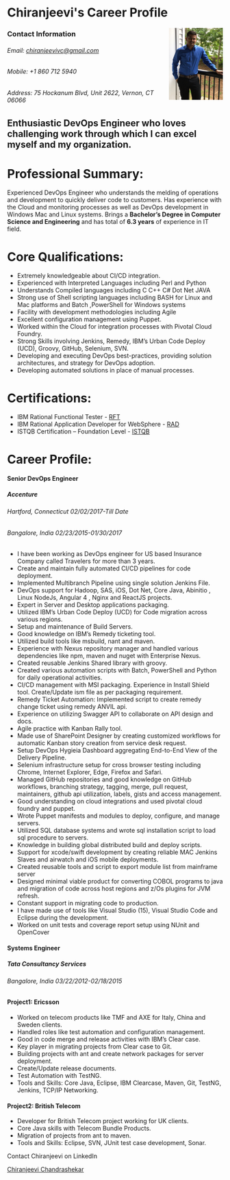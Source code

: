 # Chiranjeevi's Career Profile
<img src="resume/githubprofile.png" align="right" width="25%" height="25%" />

### Contact Information
###### Email:  	chiranjeevivc@gmail.com 
###### Mobile:   +1 860 712 5940
###### Address: 75 Hockanum Blvd, Unit 2622, Vernon, CT 06066      	                                                             			 

## Enthusiastic DevOps Engineer who loves challenging work through which I can excel myself and my organization.

# Professional Summary:
Experienced DevOps Engineer who understands the melding of operations and development to quickly deliver code to customers. Has experience with the Cloud and monitoring processes as well as DevOps development in Windows Mac and Linux systems. Brings a **Bachelor’s Degree in Computer Science and Engineering** and has total of **6.3 years** of experience in IT field.

# Core Qualifications:
- Extremely knowledgeable about CI/CD integration.
- Experienced with Interpreted Languages including Perl and Python
- Understands Compiled languages including C C++ C# Dot Net JAVA
- Strong use of Shell scripting languages including BASH for Linux and Mac platforms and Batch ,PowerShell for Windows systems
- Facility with development methodologies including Agile
- Excellent configuration management using Puppet.
- Worked within the Cloud for integration processes with Pivotal Cloud Foundry.
- Strong Skills involving Jenkins, Remedy, IBM’s Urban Code Deploy (UCD), Groovy, GitHub, Selenium, SVN.
- Developing and executing DevOps best-practices, providing solution architectures, and strategy for DevOps adoption.
- Developing automated solutions in place of manual processes.

# Certifications:
- IBM Rational Functional Tester - [RFT](https://github.com/chiranjeevivc/careerprofile/blob/master/resume/IBM_RFT.pdf)
- IBM Rational Application Developer for WebSphere - [RAD](https://github.com/chiranjeevivc/careerprofile/blob/master/resume/IBM_RAD.pdf)
- ISTQB Certification – Foundation Level - [ISTQB](https://github.com/chiranjeevivc/careerprofile/blob/master/resume/ISTQB.jpg)

# Career Profile:
#### Senior DevOps Engineer							          
##### Accenture 
###### Hartford, Connecticut 							                                                                      02/02/2017-Till Date
###### Bangalore, India 				                                                                			          02/23/2015-01/30/2017

- I have been working as DevOps engineer for US based Insurance Company called Travelers for more than 3 years.
- Create and maintain fully automated CI/CD pipelines for code deployment.
- Implemented Multibranch Pipeline using single solution Jenkins File.
- DevOps support for Hadoop, SAS, iOS, Dot Net, Core Java, Abinitio , Linux NodeJs, Angular 4 , Nginx and ReactJS projects.
- Expert in Server and Desktop applications packaging.
- Utilized IBM’s Urban Code Deploy (UCD) for Code migration across various regions.
- Setup and maintenance of Build Servers.
- Good knowledge on IBM’s Remedy ticketing tool.
- Utilized build tools like msbuild, nant and maven.
- Experience with Nexus repository manager and handled various dependencies like npm, maven and nuget with Enterprise Nexus.
- Created reusable Jenkins Shared library with groovy.
- Created various automation scripts with Batch, PowerShell and Python for daily operational activities.
- CI/CD management with MSI packaging. Experience in Install Shield tool. Create/Update ism file as per packaging requirement.
- Remedy Ticket Automation: Implemented script to create remedy change ticket using remedy ANVIL api.
- Experience on utilizing Swagger API to collaborate on API design and docs.
- Agile practice with Kanban Rally tool. 
- Made use of SharePoint Designer by creating customized workflows for automatic Kanban story creation from service desk request.
- Setup DevOps Hygieia Dashboard aggregating End-to-End View of the Delivery Pipeline.
- Selenium infrastructure setup for cross browser testing including Chrome, Internet Explorer, Edge, Firefox and Safari. 
- Managed GitHub repositories and good knowledge on GitHub workflows, branching strategy, tagging, merge, pull request, maintainers, github api utilization, labels, gists and access management.
- Good understanding on cloud integrations and used pivotal cloud foundry and puppet.
- Wrote Puppet manifests and modules to deploy, configure, and manage servers.
- Utilized SQL database systems and wrote sql installation script to load sql procedure to servers.
- Knowledge in building global distributed build and deploy scripts.
- Support for xcode/swift development by creating reliable MAC Jenkins Slaves and airwatch and iOS mobile deployments.
- Created reusable tools and script to export module list from mainframe server 
- Designed minimal viable product for converting COBOL programs to java and migration of code across host regions and z/Os plugins for JVM refresh.
- Constant support in migrating code to production.
- I have made use of tools like Visual Studio (15), Visual Studio Code and Eclipse during the development.
- Worked on unit tests and coverage report setup using NUnit and OpenCover	

#### Systems Engineer							          
##### Tata Consultancy Services 
###### Bangalore, India 							          03/22/2012-02/18/2015

#### Project1: Ericsson  
- Worked on telecom products like TMF and AXE for Italy, China and Sweden clients.
- Handled roles like test automation and configuration management. 
- Good in code merge and release activities with IBM’s Clear case.
- Key player in migrating projects from Clear case to Git.
- Building projects with ant and create network packages for server deployment.
- Create/Update release documents.
- Test Automation with TestNG.
- Tools and Skills: Core Java, Eclipse, IBM Clearcase, Maven, Git, TestNG, Jenkins, TCP/IP Networking.

#### Project2: British Telecom
- Developer for British Telecom project working for UK clients.
- Core Java skills with Telecom Bundle Products.
- Migration of projects from ant to maven.
- Tools and Skills: Eclipse, SVN, JUnit test case development, Sonar.

Contact Chiranjeevi on LinkedIn
<div class="LI-profile-badge"  data-version="v1" data-size="medium" data-locale="en_US" data-type="vertical" data-theme="dark" data-vanity="chiranjeeviacharya"><a class="LI-simple-link" href='https://www.linkedin.com/in/chiranjeeviacharya?trk=profile-badge'>Chiranjeevi Chandrashekar</a></div>
